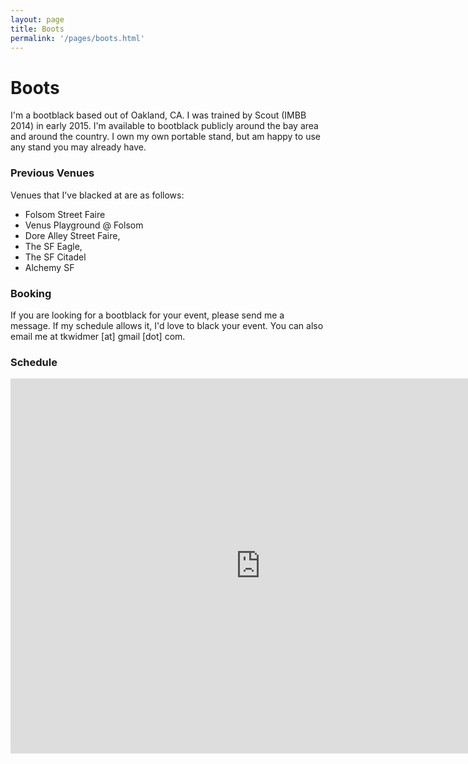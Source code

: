 ```yaml
---
layout: page
title: Boots
permalink: '/pages/boots.html'
---
```

# Boots

I'm a bootblack based out of Oakland, CA. I was trained by Scout (IMBB 2014) in early 2015. I'm available to bootblack publicly around the bay area and around the country. I own my own portable stand, but am happy to use any stand you may already have.

### Previous Venues
Venues that I've blacked at are as follows:
- Folsom Street Faire
- Venus Playground @ Folsom
- Dore Alley Street Faire,
- The SF Eagle,
- The SF Citadel
- Alchemy SF

### Booking
If you are looking for a bootblack for your event, please send me a message. If my schedule allows it, I'd love to black your event. You can also email me at tkwidmer [at] gmail [dot] com.

### Schedule
<iframe src="https://calendar.google.com/calendar/embed?src=qfped4ivt9vajbhdp4b59lkj8g%40group.calendar.google.com&ctz=America/Los_Angeles" style="border: 0" width="800" height="600" frameborder="0" scrolling="no"></iframe>
